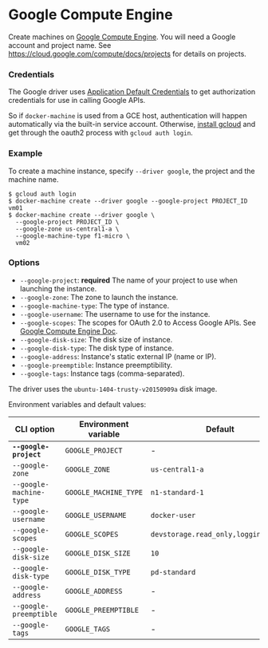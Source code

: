 <!--[metadata]>
+++
title = "Google Compute Engine"
description = "Google Compute Engine driver for machine"
keywords = ["machine, Google Compute Engine, driver"]
[menu.main]
parent="smn_machine_drivers"
+++
<![end-metadata]-->

# Google Compute Engine

Create machines on [Google Compute Engine](https://cloud.google.com/compute/).
You will need a Google account and project name.
See https://cloud.google.com/compute/docs/projects for details on projects.

### Credentials

The Google driver uses [Application Default Credentials](https://developers.google.com/identity/protocols/application-default-credentials)
to get authorization credentials for use in calling Google APIs.

So if `docker-machine` is used from a GCE host, authentication will happen automatically
via the built-in service account.
Otherwise, [install gcloud](https://cloud.google.com/sdk/) and get
through the oauth2 process with `gcloud auth login`.

### Example

To create a machine instance, specify `--driver google`, the project and the machine name.

```
$ gcloud auth login
$ docker-machine create --driver google --google-project PROJECT_ID vm01
$ docker-machine create --driver google \
  --google-project PROJECT_ID \
  --google-zone us-central1-a \
  --google-machine-type f1-micro \
  vm02
```

### Options

- `--google-project`: **required** The name of your project to use when launching the instance.
 - `--google-zone`: The zone to launch the instance.
 - `--google-machine-type`: The type of instance.
 - `--google-username`: The username to use for the instance.
 - `--google-scopes`: The scopes for OAuth 2.0 to Access Google APIs. See [Google Compute Engine Doc](https://cloud.google.com/storage/docs/authentication).
 - `--google-disk-size`: The disk size of instance.
 - `--google-disk-type`: The disk type of instance.
 - `--google-address`: Instance's static external IP (name or IP).
 - `--google-preemptible`: Instance preemptibility.
 - `--google-tags`: Instance tags (comma-separated).

The driver uses the `ubuntu-1404-trusty-v20150909a` disk image.

Environment variables and default values:

| CLI option                | Environment variable  | Default                              |
|---------------------------|-----------------------|--------------------------------------|
| **`--google-project`**    | `GOOGLE_PROJECT`      | -                                    |
| `--google-zone`           | `GOOGLE_ZONE`         | `us-central1-a`                      |
| `--google-machine-type`   | `GOOGLE_MACHINE_TYPE` | `n1-standard-1`                      |
| `--google-username`       | `GOOGLE_USERNAME`     | `docker-user`                        |
| `--google-scopes`         | `GOOGLE_SCOPES`       | `devstorage.read_only,logging.write` |
| `--google-disk-size`      | `GOOGLE_DISK_SIZE`    | `10`                                 |
| `--google-disk-type`      | `GOOGLE_DISK_TYPE`    | `pd-standard`                        |
| `--google-address`        | `GOOGLE_ADDRESS`      | -                                    |
| `--google-preemptible`    | `GOOGLE_PREEMPTIBLE`  | -                                    |
| `--google-tags`           | `GOOGLE_TAGS`         | -                                    |
